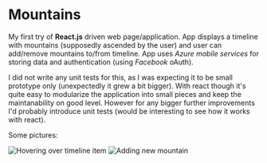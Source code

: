 # Mountains
My first try of **React.js** driven web page/application.
App displays a timeline with mountains (supposedly ascended by the user) and user can add/remove mountains to/from timeline.
App uses *Azure mobile services* for storing data and authentication (using *Facebook* oAuth).

I did not write any unit tests for this, as I was expecting it to be small prototype only (unexpectedly it grew a bit bigger).
With react though it's quite easy to modularize the application into small pieces and keep the maintanability on good level. However for any bigger further improvements I'd probably introduce unit tests (would be interesting to see how it works with react).

Some pictures:

![Hovering over timeline item](/../screenshots/screenshots/mountains1.png?raw=true "Hovering over timeline item")
![Adding new mountain](/../screenshots/screenshots/mountains2.png?raw=true "Adding new mountain")
